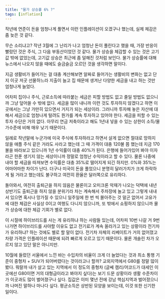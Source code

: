 ```yaml
---
title: "물가 상승률 6% ?"
tags: [inflation]
---
```


작년에 연준이 돈을 엄청나게 풀면서 이런 인플레이션이 오겠구나 했는데, 실제 체감은 좀 늦은 것 같다.

무슨 소리냐고? 작년 3월에 그 난리가 나고 엄청난 돈이 풀린다고 했을 때, 가장 반응이 빨랐던 것은 주식, 그 다음 부동산이었던 것 같다. 물가 상승을 체감할 수 있는 것은 고기값 밖에 없었는데, 고기값 상승은 최근에 좀 덜해진 것처럼 보인다. 물가 상승률에 대해 뉴스에서 나오지 않을 때에도 슬금슬금 오르던 것을 생각하면 말이다.

지금 생활비가 들어가는 걸 대충 계산해보면 알짜로 들어가는 생활비의 변화는 없고 단지 이곳 저곳 선물하느라 지출이 늘고 집 때문에 생겨난 다양한 세금을 내고 하는 것만 엄청나게 늘었다.

어차피 집이나 주식, 근로소득에 따라붙는 세금은 피할 방법도 없고 줄일 방법도 없으니까 그냥 덮어쓸 수 밖에 없다. 세금을 많이 내니까 이런 것도 투자하지 않겠다고 하면 이 곳에서는 그냥 가만히 있으면서 거지가 되는 세상이라. 그러니까 투자해 놓은 자산에 대해서 세금으로 엄청나게 털려도 뭔가를 계속 투자하고 있어야 한다. 세금을 피할 수 있는 투자 수단은 거의 없다. 아무리 연금 저축이라고 해도 1년내 넣을 수 있는 상한이 소득/물가수준에 비해 매우 낮기 때문이다.

일례로 작년말에 누군가에 미국 주식에 투자하라고 하면서 살게 없으면 절대로 망하지 않을 애플 주식 같은 거라도 사라고 했는데 그 때 가격이 대충 120불 쯤 했는데 지금 170불을 바라보고 있으니까 1년 수익률이 대충 40%가 된다. 은행에 들어가있어 봐야 이자라곤 한푼 생기지 않는 세상이니까 정말로 엄청난 수익이라고 할 수 있다. 물론 나중에 내야 할 세금을 따져보면 수익률은 대충 35%로 떨어지게 되긴 하지만. 0%와 35%는 어마어마한 차이가 난다. 더구나 미국이 돈을 풀었으니 분명히 달러가치가 크게 하락하게 될 거라고 했는데도 불구하고 여전히 환율은 달러쪽으로 유리하다.

돌아와서, 여전히 출퇴근을 하지 않음은 물론이고 오미크론 악재가 나오는 덕택에 내년 상반기도 출퇴근을 하지 않을 분위기라 차는 계속해서 주차장에 놀고 있고 그렇게 내내 서 있으면 혹시나 망가질 수 있으니 일주일에 한 번 씩 몰아주는 것 말곤 없어서 고유가에 대한 체감은 사실상 0이고 여행도 다니지 않으니까, 또 밖에서 쇼핑하지 않으니까 물가 상승에 대한 체감 기회가 별로 없다.

이 시절에 하이브리드를 사는 게 유리하냐 하는 사람들 있는데, 어차피 10번 나갈 거 9번 나가면 하이브리드를 사야할 이유도 없고 전기료가 계속 올라가고 있는 상황이라 전기차가 유리하냐? 하는 것에도 별로 할 말이 없다. 전기차 자체의 리베이트가 거의 없어졌고 차량 가격은 인플레이션 때문에 되려 빠르게 오르고 있기 때문이다. 물론 개솔린 차가 오르지 않고 있단 말은 아니지만.

10월에 들렀던 서울에서 느낀 바는 수입차의 비율이 크게 더 늘었다는 것과 최소 통행 기준이 중형차 + SUV가 되어버렸다는 것이라고나 할까? 교외지역에서 G80를 정말 많이 봤다. 뭐랄까 내가 살고 있는 지역에서 이 정도의 중형차 (글쎄 캠리/어코드가 대세인 이곳에선 G80이면 거의 대형급이라고 봐야지 싶다)는 보기 드문 상황이라 생활 수준차이가 이곳과도 많이 벌어졌구나 싶다. 집값은 이미 몇년 전에 강남 핵심지역과 벌어졌으니까 나머진 말하나 마나다 싶다. 평균소득은 상반된 모양을 보이는데, 이것 또한 신기한 일이다.

